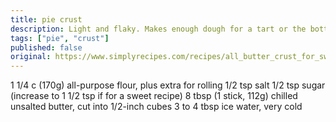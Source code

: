```yaml
---
title: pie crust
description: Light and flaky. Makes enough dough for a tart or the bottom crust of a pie.
tags: ["pie", "crust"]
published: false
original: https://www.simplyrecipes.com/recipes/all_butter_crust_for_sweet_and_savory_pies_pate_brisee/
---
```


1 1/4 c (170g) all-purpose flour, plus extra for rolling
1/2 tsp salt
1/2 tsp sugar (increase to 1 1/2 tsp if for a sweet recipe)
8 tbsp (1 stick, 112g) chilled unsalted butter, cut into 1/2-inch cubes
3 to 4 tbsp ice water, very cold
